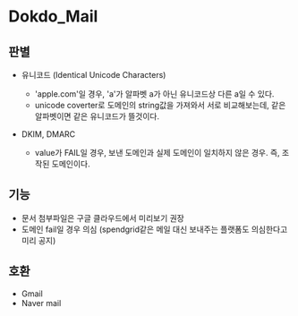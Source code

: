 # Dokdo_Mail

## 판별
- 유니코드 (Identical Unicode Characters)   
    - 'apple.com'일 경우, 'a'가 알파벳 a가 아닌 유니코드상 다른 a일 수 있다.
    - unicode coverter로 도메인의 string값을 가져와서 서로 비교해보는데, 같은 알파벳이면 같은 유니코드가 뜰것이다.

- DKIM, DMARC
    - value가 FAIL일 경우, 보낸 도메인과 실제 도메인이 일치하지 않은 경우. 즉, 조작된 도메인이다.


## 기능
- 문서 첨부파일은 구글 클라우드에서 미리보기 권장
- 도메인 fail일 경우 의심 (spendgrid같은 메일 대신 보내주는 플랫폼도 의심한다고 미리 공지)


## 호환
- Gmail
- Naver mail
